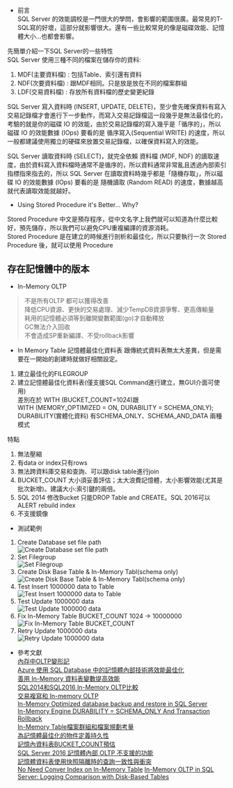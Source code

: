 * 前言  
SQL Server 的效能調校是一門很大的學問，會影響的範圍很廣。最常見的T-SQL寫的好壞，這部分就影響很大。還有一些比較常見的像是磁碟效能、記憶體大小...也都會影響。  

先簡單介紹一下SQL Server的一些特性  
SQL Server 使用三種不同的檔案在儲存你的資料:  
1. MDF(主要資料檔) : 包括Table、索引還有資料
2. NDF(次要資料檔) : 跟MDF相同。只是放是放在不同的檔案群組  
3. LDF(交易資料檔) : 存放所有資料檔的歷史變更紀錄  

SQL Server 寫入資料時 (INSERT, UPDATE, DELETE)，至少會先確保資料有寫入交易記錄檔才會進行下一步動作，而寫入交易記錄檔這一段幾乎是無法最佳化的，考驗的就是你的磁碟 IO 的效能，由於交易記錄檔的寫入幾乎是「循序的」，所以磁碟 IO 的效能數據 (IOps) 要看的是 循序寫入(Sequential WRITE) 的速度，所以一般都建議使用獨立的硬碟來放置交易記錄檔，以確保資料寫入的效能。  

SQL Server 讀取資料時 (SELECT)，就完全依賴 資料檔 (MDF, NDF) 的讀取速度，由於資料寫入資料檔時通常不是循序的，所以資料通常非常亂且透過內部索引指標指來指去的，所以 SQL Server 在讀取資料時幾乎都是「隨機存取」，所以磁碟 IO 的效能數據 (IOps) 要看的是 隨機讀取 (Random READ) 的速度，數據越高就代表讀取效能就越好。  


* Using Stored Procedure it's Better... Why?  

 Stored Procedure 中文是預存程序，從中文名字上我們就可以知道為什麼比較好，預先儲存，所以我們可以避免CPU重複編譯的資源消耗。  
 Stored Procedure 是在建立的時候進行剖析和最佳化，所以只要執行一次 Stored Procedure 後，就可以使用 Procedure <h2>存在記憶體中的版本</h2>  

* In-Memory OLTP  
> 不是所有OLTP 都可以獲得改善  
> 降低CPU資源、更快的交易處理、減少TempDB資源爭奪、更高傳輸量  
> 耗用的記憶體必須等到離開變數範圍(go)才自動釋放  
> GC無法介入回收  
> 不會造成SP重新編譯、不受rollback影響  

* In Memory Table 記憶體最佳化資料表
跟傳統式資料表無太大差異，但是需要在一開始的創建時就做好相關設定。  
1. 建立最佳化的FILEGROUP
2. 建立記憶體最佳化資料表(僅支援SQL Command進行建立，無GUI介面可使用)  
差別在於 WITH (BUCKET_COUNT=1024)跟   
WITH  (MEMORY_OPTIMIZED = ON,  DURABILITY = SCHEMA_ONLY);  
DURABILITY(實體化資料) 有SCHEMA_ONLY、SCHEMA_AND_DATA 兩種模式 

特點 
1. 無法壓縮  
2. 有data or index只有rows
3. 無法跨資料庫交易和查詢、可以跟disk  table進行join
4. BUCKET_COUNT 大小須妥善評估；太大浪費記憶體，太小影響效能(尤其是批次新增)。建議大小:索引鍵的兩倍。  
5. SQL 2014 修改Bucket 只能DROP Table and CREATE。SQL 2016可以ALERT rebuild index  
6. 不支援鏡像  



* 測試範例  
1. Create Database set file path  
![Create Database set file path](imgs/p1.png)  
2. Set Filegroup  
![Set Filegroup](imgs/p2.png)  
3. Create Disk Base Table & In-Memory Tabl(schema only)  
![Create Disk Base Table & In-Memory Tabl(schema only)](imgs/p3.png)  
4. Test Insert 1000000 data to Table  
![Test Insert 1000000 data to Table](imgs/p4.png)  
5. Test Update 1000000 data  
![Test Update 1000000 data](imgs/p5.png)  
6. Fix In-Memory Table BUCKET_COUNT 1024 -> 10000000  
![Fix In-Memory Table BUCKET_COUNT](imgs/p6.png)  
7. Retry Update 1000000 data  
![Retry Update 1000000 data](imgs/p7.png)  


* 參考文獻  
[內存中OLTP變形記](https://read01.com/zh-tw/LdMND6.html#.W4NX--gzaUk)  
[Azure 使用 SQL Database 中的記憶體內部技術將效能最佳化](https://docs.microsoft.com/zh-tw/azure/sql-database/sql-database-in-memory)  
[善用 In-Memory 資料表變數提高效能](https://dotblogs.com.tw/ricochen/2017/02/25/220430)  
[SQL2014和SQL2016 In-Memory OLTP比較](https://dotblogs.com.tw/ricochen/2017/04/15/161444)  
[交易複寫和 In-memory OLTP](https://dotblogs.com.tw/ricochen/2018/01/01/062037)  
[In-Memory Optimized database backup and restore in SQL Server](https://www.sqlshack.com/in-memory-optimized-database-backup-and-restore-in-sql-server/)  
[In-Memory Engine DURABILITY = SCHEMA_ONLY And Transaction Rollback](https://chrisadkin.io/2017/07/17/in-memory-engine-durability-schema_only-and-transaction-rollback/)  
[In-Memory Table檔案群組和檔案規劃考量](https://dotblogs.com.tw/ricochen/2017/04/10/021222)  
[為記憶體最佳化的物件定義持久性](https://docs.microsoft.com/zh-tw/sql/relational-databases/in-memory-oltp/defining-durability-for-memory-optimized-objects?view=sql-server-2017)  
[記憶內資料表BUCKET_COUNT預估](https://dotblogs.com.tw/stanley14/2016/10/28/234914)  
[SQL Server 2016 記憶體內部 OLTP 不支援的功能](https://docs.microsoft.com/zh-tw/sql/relational-databases/in-memory-oltp/unsupported-sql-server-features-for-in-memory-oltp?view=sql-server-2016)  
[記憶體資料表使用快照隔離時的查詢一致性與衝突](https://dotblogs.com.tw/stanley14/2017/12/16/memoryoptimized_table_snapshot)  
[No Need Conver Index on In-Memory Table](https://dotblogs.com.tw/ricochen/2017/11/11/170549) 
[In-Memory OLTP in SQL Server: Logging Comparison with Disk-Based Tables](http://www.edwinmsarmiento.com/in-memory-oltp-in-sql-server-logging/)  